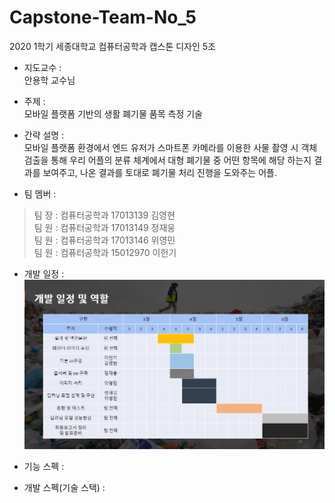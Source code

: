 # Capstone-Team-No_5
2020 1학기 세종대학교 컴퓨터공학과 캡스톤 디자인 5조

* 지도교수 :   
  안용학 교수님

* 주제 :   
  모바일 플랫폼 기반의 생활 폐기물 품목 측정 기술

* 간략 설명 :   
  모바일 플랫폼 환경에서 엔드 유저가 스마트폰 카메라를 이용한 사물 촬영 시 객체 검출을 통해 우리 어플의 분류 체계에서 대형 폐기물 중 어떤 항목에 해당 하는지 결과를 보여주고, 나온 결과를 토대로 폐기물 처리 진행을 도와주는 어플.

* 팀 멤버 :   
   
>팀 장 : 컴퓨터공학과 17013139 김영현   
>팀 원 : 컴퓨터공학과 17013149 정재웅   
>팀 원 : 컴퓨터공학과 17013146 위영민   
>팀 원 : 컴퓨터공학과 15012970 이헌기   
   
* 개발 일정 : 
![개발_일정](https://github.com/Heongilee/Capstone-Team-No_5/blob/master/Development_schedule.jpg?raw=true)
   
* 기능 스펙 :   
* 개발 스펙(기술 스택) :   
